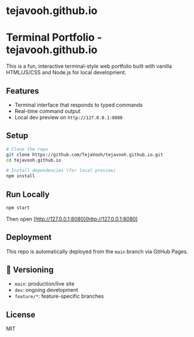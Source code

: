 # tejavooh.github.io

# Terminal Portfolio - tejavooh.github.io

This is a fun, interactive terminal-style web portfolio built with vanilla HTML/JS/CSS and Node.js for local development.

## Features
- Terminal interface that responds to typed commands
- Real-time command output
- Local dev preview on `http://127.0.0.1:8080`

## Setup

```bash
# Clone the repo
git clone https://github.com/TejaVooh/tejavooh.github.io.git
cd tejavooh.github.io

# Install dependencies (for local preview)
npm install
```

## Run Locally
```bash
npm start
```
Then open [http://127.0.0.1:8080](http://127.0.0.1:8080)

## Deployment
This repo is automatically deployed from the `main` branch via GitHub Pages.

## 🔄 Versioning
- `main`: production/live site
- `dev`: ongoing development
- `feature/*`: feature-specific branches

## License
MIT
